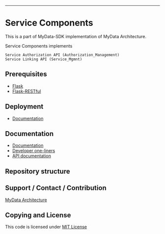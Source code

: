 ---

# Service Components
This is a part of MyData-SDK implementation of MyData Architecture.

Service Components implements
 
    Service Authorization API (Authorization_Management)
    Service Linking API (Service_Mgmnt)
    

## Prerequisites
- [Flask](http://flask.pocoo.org/)
- [Flask-RESTful](http://flask-restful-cn.readthedocs.org/)


## Deployment

- [ Documentation](doc/developer_oneliners.md)

## Documentation
- [ Documentation ](doc/)
- [ Developer one-liners ](doc/developer_oneliners.md)
- [ API documentation ](doc/api/)

## Repository structure

## Support / Contact / Contribution
[MyData Architecture](https://github.com/HIIT/mydata-stack)

## Copying and License
This code is licensed under [MIT License](LICENSE)